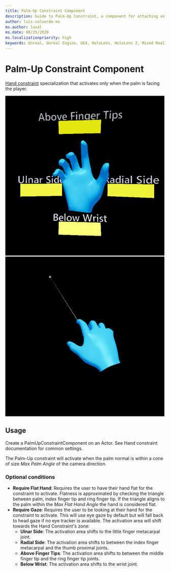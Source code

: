 ```yaml
---
title: Palm-Up Constraint Component
description: Guide to Palm-Up Constraint, a component for attaching an actor to a hand that hides it when the hand faces away from the user.
author: luis-valverde-ms
ms.author: luval
ms.date: 08/25/2020
ms.localizationpriority: high
keywords: Unreal, Unreal Engine, UE4, HoloLens, HoloLens 2, Mixed Reality, development, MRTK, UXT, UX Tools, Palm-Up Constraint Component, hand menu
---
```


# Palm-Up Constraint Component

[Hand constraint](hand-constraint-component.md) specialization that activates only when the palm is facing the player.

![Simulated hand with palm facing camera](Images/HandConstraint/PalmUpFacingCamera.png)
![Simulated hand with palm facing away from camera](Images/HandConstraint/PalmUpFacingAway.png)

## Usage

Create a PalmUpConstraintComponent on an Actor. See Hand constraint documentation for common settings.

The Palm-Up constraint will activate when the palm normal is within a cone of size _Max Palm Angle_ of the camera direction.

### Optional conditions

- **Require Flat Hand**: Requires the user to have their hand flat for the constraint to activate. Flatness is approximated by checking the triangle between palm, index finger tip and ring finger tip. If the triangle aligns to the palm within the _Max Flat Hand Angle_ the hand is considered flat.
- **Require Gaze**: Requires the user to be looking at their hand for the constraint to activate. This will use eye gaze by default but will fall back to head gaze if no eye tracker is available. The activation area will shift towards the Hand Constraint's zone:
  - **Ulnar Side**: The activation area shifts to the little finger metacarpal joint.
  - **Radial Side**: The activation area shifts to between the index finger metacarpal and the thumb proximal joints.
  - **Above Finger Tips**: The activation area shifts to between the middle finger tip and the ring finger tip joints.
  - **Below Wrist**: The activation area shifts to the wrist joint.

